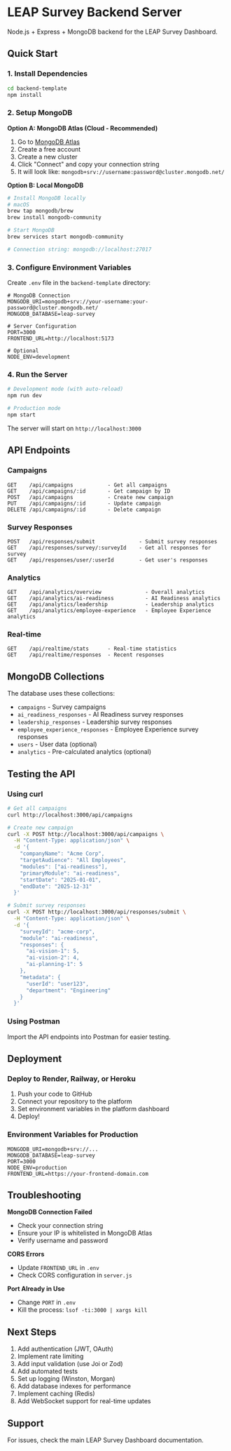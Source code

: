 # LEAP Survey Backend Server

Node.js + Express + MongoDB backend for the LEAP Survey Dashboard.

## Quick Start

### 1. Install Dependencies

```bash
cd backend-template
npm install
```

### 2. Setup MongoDB

**Option A: MongoDB Atlas (Cloud - Recommended)**

1. Go to [MongoDB Atlas](https://www.mongodb.com/cloud/atlas)
2. Create a free account
3. Create a new cluster
4. Click "Connect" and copy your connection string
5. It will look like: `mongodb+srv://username:password@cluster.mongodb.net/`

**Option B: Local MongoDB**

```bash
# Install MongoDB locally
# macOS
brew tap mongodb/brew
brew install mongodb-community

# Start MongoDB
brew services start mongodb-community

# Connection string: mongodb://localhost:27017
```

### 3. Configure Environment Variables

Create `.env` file in the `backend-template` directory:

```env
# MongoDB Connection
MONGODB_URI=mongodb+srv://your-username:your-password@cluster.mongodb.net/
MONGODB_DATABASE=leap-survey

# Server Configuration
PORT=3000
FRONTEND_URL=http://localhost:5173

# Optional
NODE_ENV=development
```

### 4. Run the Server

```bash
# Development mode (with auto-reload)
npm run dev

# Production mode
npm start
```

The server will start on `http://localhost:3000`

## API Endpoints

### Campaigns

```
GET    /api/campaigns           - Get all campaigns
GET    /api/campaigns/:id       - Get campaign by ID
POST   /api/campaigns           - Create new campaign
PUT    /api/campaigns/:id       - Update campaign
DELETE /api/campaigns/:id       - Delete campaign
```

### Survey Responses

```
POST   /api/responses/submit              - Submit survey responses
GET    /api/responses/survey/:surveyId    - Get all responses for survey
GET    /api/responses/user/:userId        - Get user's responses
```

### Analytics

```
GET    /api/analytics/overview              - Overall analytics
GET    /api/analytics/ai-readiness          - AI Readiness analytics
GET    /api/analytics/leadership            - Leadership analytics
GET    /api/analytics/employee-experience   - Employee Experience analytics
```

### Real-time

```
GET    /api/realtime/stats      - Real-time statistics
GET    /api/realtime/responses  - Recent responses
```

## MongoDB Collections

The database uses these collections:

- `campaigns` - Survey campaigns
- `ai_readiness_responses` - AI Readiness survey responses
- `leadership_responses` - Leadership survey responses
- `employee_experience_responses` - Employee Experience survey responses
- `users` - User data (optional)
- `analytics` - Pre-calculated analytics (optional)

## Testing the API

### Using curl

```bash
# Get all campaigns
curl http://localhost:3000/api/campaigns

# Create new campaign
curl -X POST http://localhost:3000/api/campaigns \
  -H "Content-Type: application/json" \
  -d '{
    "companyName": "Acme Corp",
    "targetAudience": "All Employees",
    "modules": ["ai-readiness"],
    "primaryModule": "ai-readiness",
    "startDate": "2025-01-01",
    "endDate": "2025-12-31"
  }'

# Submit survey responses
curl -X POST http://localhost:3000/api/responses/submit \
  -H "Content-Type: application/json" \
  -d '{
    "surveyId": "acme-corp",
    "module": "ai-readiness",
    "responses": {
      "ai-vision-1": 5,
      "ai-vision-2": 4,
      "ai-planning-1": 5
    },
    "metadata": {
      "userId": "user123",
      "department": "Engineering"
    }
  }'
```

### Using Postman

Import the API endpoints into Postman for easier testing.

## Deployment

### Deploy to Render, Railway, or Heroku

1. Push your code to GitHub
2. Connect your repository to the platform
3. Set environment variables in the platform dashboard
4. Deploy!

### Environment Variables for Production

```env
MONGODB_URI=mongodb+srv://...
MONGODB_DATABASE=leap-survey
PORT=3000
NODE_ENV=production
FRONTEND_URL=https://your-frontend-domain.com
```

## Troubleshooting

**MongoDB Connection Failed**
- Check your connection string
- Ensure your IP is whitelisted in MongoDB Atlas
- Verify username and password

**CORS Errors**
- Update `FRONTEND_URL` in `.env`
- Check CORS configuration in `server.js`

**Port Already in Use**
- Change `PORT` in `.env`
- Kill the process: `lsof -ti:3000 | xargs kill`

## Next Steps

1. Add authentication (JWT, OAuth)
2. Implement rate limiting
3. Add input validation (use Joi or Zod)
4. Add automated tests
5. Set up logging (Winston, Morgan)
6. Add database indexes for performance
7. Implement caching (Redis)
8. Add WebSocket support for real-time updates

## Support

For issues, check the main LEAP Survey Dashboard documentation.
